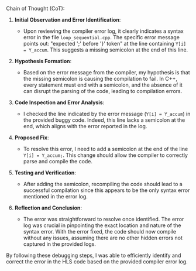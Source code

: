Chain of Thought (CoT):

1. **Initial Observation and Error Identification**:
   - Upon reviewing the compiler error log, it clearly indicates a syntax error in the file `loop_sequential.cpp`. The specific error message points out: "expected ';' before '}' token" at the line containing `Y[i] = Y_accum`. This suggests a missing semicolon at the end of this line.

2. **Hypothesis Formation**:
   - Based on the error message from the compiler, my hypothesis is that the missing semicolon is causing the compilation to fail. In C++, every statement must end with a semicolon, and the absence of it can disrupt the parsing of the code, leading to compilation errors.

3. **Code Inspection and Error Analysis**:
   - I checked the line indicated by the error message (`Y[i] = Y_accum`) in the provided buggy code. Indeed, this line lacks a semicolon at the end, which aligns with the error reported in the log.

4. **Proposed Fix**:
   - To resolve this error, I need to add a semicolon at the end of the line `Y[i] = Y_accum;`. This change should allow the compiler to correctly parse and compile the code.

5. **Testing and Verification**:
   - After adding the semicolon, recompiling the code should lead to a successful compilation since this appears to be the only syntax error mentioned in the error log.

6. **Reflection and Conclusion**:
   - The error was straightforward to resolve once identified. The error log was crucial in pinpointing the exact location and nature of the syntax error. With the error fixed, the code should now compile without any issues, assuming there are no other hidden errors not captured in the provided logs.

By following these debugging steps, I was able to efficiently identify and correct the error in the HLS code based on the provided compiler error log.